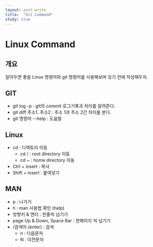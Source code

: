 ```yaml
---
layout: post-write
title:  "Git Command"
study: true
---
```


# Linux Command

## 개요
 알아두면 좋을 Linux 명령어와 git 명령어를 사용해보며 잊기 전에 작성해두자.

## GIT
 - git log -p : git의 commit 로그기록과 차이를 알려준다.
 - git diff 주소1..주소2 : 주소 1과 주소 2간 차이를 본다.
 - git 명령어 --help : 도움말 

## Linux
 - cd : 디렉토리 이동
   - cd / : root directory 이동
   - cd ~ : home directory 이동
 - Ctrl + insert : 복사
 - Shift + insert : 붙여넣기
 
## MAN
 - p : 나가기
 - h : man 사용법 확인 (help)
 - 방향키 & 엔터 : 한줄씩 넘기기
 - page Up & Down, Space Bar : 한페이지 씩 넘기기
 - /검색어 (enter) : 검색
   - n : 다음문자
   - N : 이전문자
 
